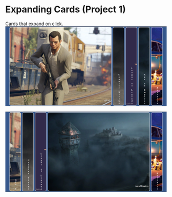 # Expanding Cards (Project 1)

Cards that expand on click.
![Expand](./images/img0.PNG "One")

![Expand](./images/img1.PNG "Two")
